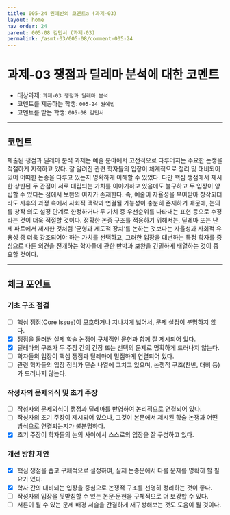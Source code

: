 ```yaml
---
title: 005-24 권예빈의 코멘트a (과제-03) 
layout: home
nav_order: 24
parent: 005-08 김민서 (과제-03)
permalink: /asmt-03/005-08/comment-005-24
---
```


# 과제-03 쟁점과 딜레마 분석에 대한 코멘트

- 대상과제: `과제-03 쟁점과 딜레마 분석`
- 코멘트를 제공하는 학생: `005-24 권예빈` 
- 코멘트를 받는 학생: `005-08 김민서` 

---

## 코멘트

제출된 쟁점과 딜레마 분석 과제는 예술 분야에서 고전적으로 다루어지는 주요한 논쟁을 적절하게 지적하고 있다. 잘 알려진 관련 학자들의 입장이 체계적으로 정리 및 대비되어 있어 어떠한 논증을 다루고 있는지 명확하게 이해할 수 있었다. 다만 핵심 쟁점에서 제시한 상반된 두 관점이 서로 대립되는 가치를 이야기하고 있음에도 불구하고 두 입장이 양립할 수 있다는 점에서 보완의 여지가 존재한다. 즉, 예술이 자율성을 부여받아 창작되더라도 사후의 과정 속에서 사회적 맥락과 연결될 가능성이 충분히 존재하기 때문에, 논의를 창작 의도 설정 단계로 한정하거나 두 가치 중 우선순위를 나타내는 표현 등으로 수정라는 것이 더욱 적절할 것이다. 정확한 논증 구조를 적용하기 위해서는, 딜레마 또는 난제 파트에서 제시한 것처럼 ‘균형과 제도적 장치‘를 논하는 것보다는 자율성과 사회적 유용성 중 더욱 강조되어야 하는 가치를 선택하고, 그러한 입장을 대변하는 특정 학자를 중심으로 다른 의견을 전개하는 학자들에 관한 반박과 보완을 긴밀하게 배열하는 것이 중요할 것이다.

---

## 체크 포인트

### **기초 구조 점검**
- [ ] 핵심 쟁점(Core Issue)이 모호하거나 지나치게 넓어서, 문제 설정이 분명하지 않다.
- [x] 쟁점을 둘러싼 실제 학술 논쟁이 구체적인 문헌과 함께 잘 제시되어 있다.
- [x] 딜레마의 구조가 두 주장 간의 긴장 또는 선택의 문제로 명확하게 드러나지 않는다.
- [ ] 학자들의 입장이 핵심 쟁점과 딜레마에 밀접하게 연결되어 있다.
- [ ] 관련 학자들의 입장 정리가 단순 나열에 그치고 있으며, 논쟁적 구조(찬반, 대비 등)가 드러나지 않는다.

### **작성자의 문제의식 및 초기 주장**
- [ ] 작성자의 문제의식이 쟁점과 딜레마를 반영하여 논리적으로 연결되어 있다.
- [ ] 작성자의 초기 주장이 제시되어 있으나, 그것이 본문에서 제시된 학술 논쟁과 어떤 방식으로 연결되는지가 불분명하다.
- [x] 초기 주장이 학자들의 논의 사이에서 스스로의 입장을 잘 구성하고 있다.

### **개선 방향 제안**
- [x] 핵심 쟁점을 좁고 구체적으로 설정하여, 실제 논증문에서 다룰 문제를 명확히 할 필요가 있다.
- [x] 학자 간의 대비되는 입장을 중심으로 논쟁적 구조를 선명히 정리하는 것이 좋다.
- [ ] 작성자의 입장을 뒷받침할 수 있는 논문·문헌을 구체적으로 더 보강할 수 있다.
- [ ] 서론이 될 수 있는 문제 배경 서술을 간결하게 재구성해보는 것도 도움이 될 것이다.
